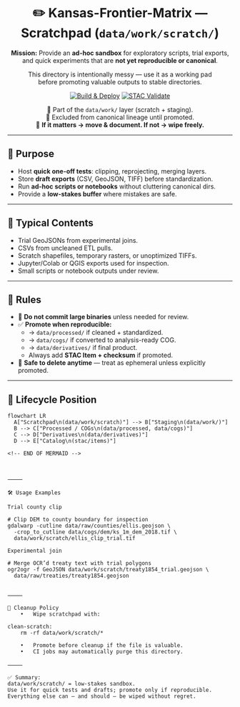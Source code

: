 <div align="center">

# ✏️ Kansas-Frontier-Matrix — Scratchpad (`data/work/scratch/`)

**Mission:** Provide an **ad-hoc sandbox** for exploratory scripts, trial exports,  
and quick experiments that are **not yet reproducible or canonical**.  

This directory is intentionally messy — use it as a working pad  
before promoting valuable outputs to stable directories.

[![Build & Deploy](https://github.com/bartytime4life/Kansas-Frontier-Matrix/actions/workflows/site.yml/badge.svg)](https://github.com/bartytime4life/Kansas-Frontier-Matrix/actions/workflows/site.yml)
[![STAC Validate](https://github.com/bartytime4life/Kansas-Frontier-Matrix/actions/workflows/stac-badges.yml/badge.svg)](https://github.com/bartytime4life/Kansas-Frontier-Matrix/actions/workflows/stac-badges.yml)

📌 Part of the `data/work/` layer (scratch + staging).  
📌 Excluded from canonical lineage until promoted.  
📌 **If it matters → move & document. If not → wipe freely.**

</div>

---

## 🎯 Purpose

- Host **quick one-off tests**: clipping, reprojecting, merging layers.  
- Store **draft exports** (CSV, GeoJSON, TIFF) before standardization.  
- Run **ad-hoc scripts or notebooks** without cluttering canonical dirs.  
- Provide a **low-stakes buffer** where mistakes are safe.  

---

## 📂 Typical Contents

- Trial GeoJSONs from experimental joins.  
- CSVs from uncleaned ETL pulls.  
- Scratch shapefiles, temporary rasters, or unoptimized TIFFs.  
- Jupyter/Colab or QGIS exports used for inspection.  
- Small scripts or notebook outputs under review.  

---

## 🚦 Rules

- 🚫 **Do not commit large binaries** unless needed for review.  
- ✅ **Promote when reproducible:**  
  - → `data/processed/` if cleaned + standardized.  
  - → `data/cogs/` if converted to analysis-ready COG.  
  - → `data/derivatives/` if final product.  
  - Always add **STAC Item + checksum** if promoted.  
- 🧹 **Safe to delete anytime** — treat as ephemeral unless explicitly promoted.  

---

## 🔄 Lifecycle Position

```mermaid
flowchart LR
  A["Scratchpad\n(data/work/scratch)"] --> B["Staging\n(data/work/)"]
  B --> C["Processed / COGs\n(data/processed, data/cogs)"]
  C --> D["Derivatives\n(data/derivatives)"]
  D --> E["Catalog\n(stac/items)"]

<!-- END OF MERMAID -->



⸻

🛠️ Usage Examples

Trial county clip

# Clip DEM to county boundary for inspection
gdalwarp -cutline data/raw/counties/ellis.geojson \
  -crop_to_cutline data/cogs/dem/ks_1m_dem_2018.tif \
  data/work/scratch/ellis_clip_trial.tif

Experimental join

# Merge OCR’d treaty text with trial polygons
ogr2ogr -f GeoJSON data/work/scratch/treaty1854_trial.geojson \
  data/raw/treaties/treaty1854.geojson


⸻

🧹 Cleanup Policy
	•	Wipe scratchpad with:

clean-scratch:
	rm -rf data/work/scratch/*

	•	Promote before cleanup if the file is valuable.
	•	CI jobs may automatically purge this directory.

⸻

✅ Summary:
data/work/scratch/ = low-stakes sandbox.
Use it for quick tests and drafts; promote only if reproducible.
Everything else can — and should — be wiped without regret.

